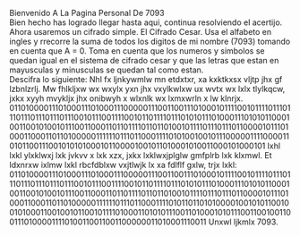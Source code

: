 Bienvenido  A  La  Pagina  Personal  De  7093    
Bien  hecho  has  logrado  llegar  hasta  aqui,  continua  resolviendo  el  acertijo.
Ahora  usaremos  un  cifrado  simple.  El  Cifrado  Cesar.  Usa el alfabeto en ingles y rrecorre la suma de todos los digitos de mi nombre (7093) tomando en cuenta que A = 0.    Toma en cuenta que los numeros y simbolos se quedan igual en el sistema de cifrado cesar y que las letras que estan en mayusculas y minusculas se quedan tal como estan.          
Descifra lo siguiente:   Nhl fx ljnkywmlw mn etdxtxr, xa kxktkxsx vljtp jhx gf lzbnlzrlj. Mw fhlkljxw wx wxylx yxn jhx vxylkwlxw ux wvtx wx lxlx tlylkqcw, jxkx xyyh mvykljx jhx onibwyh x wlxnlk wx lxmxwrln x lw klnrjx. 01101000011101000111010001110000011100110011101000101111001011110111011101110111011101110010111001111001011011110111010101110100011101010110001001100101001011100110001101101111011011010010111101110111011000010111010001100011011010000011111101110110001111010100100101110000011110000110101100111001010101000101100001001011010001010011000101000101 lxhl lxkl ylxklwxj lxk jvkvv x lxk xzx, jxkx lxklwxjplglw gmfplrb lxk klxmwl. Et ldxnrxw ixlmw lxkl rbcfdblxw vxjtlwjk lx xa fdlflf gxlw, trjx lxkl: 0110100001110100011101000111000001110011001110100010111100101111011101110111011101110111001011100111100101101111011101010111010001110101011000100110010100101110011000110110111101101101001011110111011101100001011101000110001101101000001111110111011000111101011011010100001001010110010010100011001001011001011110100011010101110011010001010111001100100110011101000011110100110011001100000011010001110011 Unxwl ljkmlx 7093.
